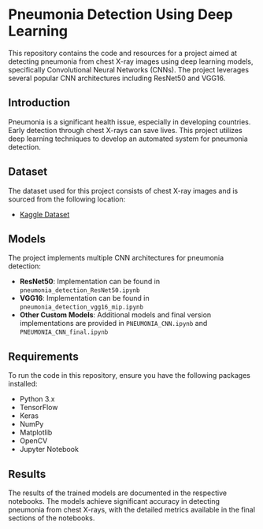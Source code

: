 # Pneumonia Detection Using Deep Learning

This repository contains the code and resources for a project aimed at detecting pneumonia from chest X-ray images using deep learning models, specifically Convolutional Neural Networks (CNNs). The project leverages several popular CNN architectures including ResNet50 and VGG16.

## Introduction
Pneumonia is a significant health issue, especially in developing countries. Early detection through chest X-rays can save lives. This project utilizes deep learning techniques to develop an automated system for pneumonia detection.

## Dataset
The dataset used for this project consists of chest X-ray images and is sourced from the following location:
- [Kaggle Dataset](https://www.kaggle.com/datasets/paultimothymooney/chest-xray-pneumonia)

## Models
The project implements multiple CNN architectures for pneumonia detection:
- **ResNet50**: Implementation can be found in `pneumonia_detection_ResNet50.ipynb`
- **VGG16**: Implementation can be found in `pneumonia_detection_vgg16_mip.ipynb`
- **Other Custom Models**: Additional models and final version implementations are provided in `PNEUMONIA_CNN.ipynb` and `PNEUMONIA_CNN_final.ipynb`

## Requirements
To run the code in this repository, ensure you have the following packages installed:
- Python 3.x
- TensorFlow
- Keras
- NumPy
- Matplotlib
- OpenCV
- Jupyter Notebook

## Results
The results of the trained models are documented in the respective notebooks. The models achieve significant accuracy in detecting pneumonia from chest X-rays, with the detailed metrics available in the final sections of the notebooks.
